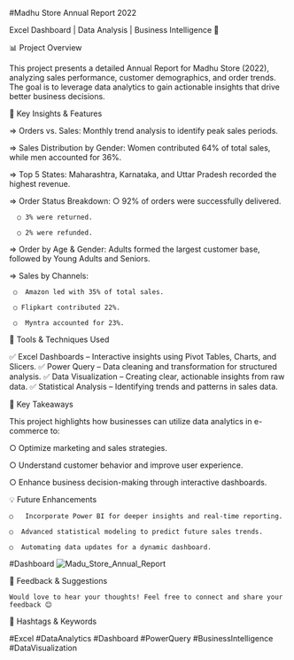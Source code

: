 #Madhu Store Annual Report 2022

 Excel Dashboard | Data Analysis | Business Intelligence 🚀

📊 Project Overview

This project presents a detailed Annual Report for Madhu Store (2022), analyzing sales performance,
customer demographics, and order trends.
The goal is to leverage data analytics to gain actionable insights that drive better business decisions.

🔹 Key Insights & Features

  => Orders vs. Sales: Monthly trend analysis to identify peak sales periods.

  => Sales Distribution by Gender: Women contributed 64% of total sales, while men accounted for 36%.

  => Top 5 States: Maharashtra, Karnataka, and Uttar Pradesh recorded the highest revenue.

  => Order Status Breakdown:
      ○  92% of orders were successfully delivered.
  
      ○ 3% were returned.

      ○ 2% were refunded.

  => Order by Age & Gender: Adults formed the largest customer base,
     followed by Young Adults and Seniors.

 => Sales by Channels:
 
     ○  Amazon led with 35% of total sales.

     ○ Flipkart contributed 22%.

     ○  Myntra accounted for 23%.

🔹 Tools & Techniques Used

  ✅ Excel Dashboards – Interactive insights using Pivot Tables, Charts, and Slicers.
  ✅ Power Query – Data cleaning and transformation for structured analysis.
  ✅ Data Visualization – Creating clear, actionable insights from raw data.
  ✅ Statistical Analysis – Identifying trends and patterns in sales data.

📌 Key Takeaways

This project highlights how businesses can utilize data analytics in e-commerce to:

  ○  Optimize marketing and sales strategies.

  ○  Understand customer behavior and improve user experience.

  ○   Enhance business decision-making through interactive dashboards.

💡 Future Enhancements

    ○   Incorporate Power BI for deeper insights and real-time reporting.

    ○  Advanced statistical modeling to predict future sales trends.

    ○  Automating data updates for a dynamic dashboard.

   #Dashboard
   ![Madu_Store_Annual_Report](https://github.com/user-attachments/assets/4a160390-535f-4d1b-81f2-9a068de3f7fe)

   

📢 Feedback & Suggestions

    Would love to hear your thoughts! Feel free to connect and share your feedback 😊

📌 Hashtags & Keywords

#Excel #DataAnalytics #Dashboard #PowerQuery #BusinessIntelligence #DataVisualization

